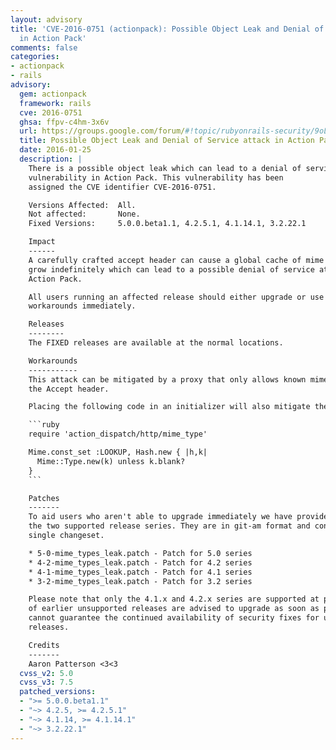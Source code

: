 ```yaml
---
layout: advisory
title: 'CVE-2016-0751 (actionpack): Possible Object Leak and Denial of Service attack
  in Action Pack'
comments: false
categories:
- actionpack
- rails
advisory:
  gem: actionpack
  framework: rails
  cve: 2016-0751
  ghsa: ffpv-c4hm-3x6v
  url: https://groups.google.com/forum/#!topic/rubyonrails-security/9oLY_FCzvoc
  title: Possible Object Leak and Denial of Service attack in Action Pack
  date: 2016-01-25
  description: |
    There is a possible object leak which can lead to a denial of service
    vulnerability in Action Pack. This vulnerability has been
    assigned the CVE identifier CVE-2016-0751.

    Versions Affected:  All.
    Not affected:       None.
    Fixed Versions:     5.0.0.beta1.1, 4.2.5.1, 4.1.14.1, 3.2.22.1

    Impact
    ------
    A carefully crafted accept header can cause a global cache of mime types to
    grow indefinitely which can lead to a possible denial of service attack in
    Action Pack.

    All users running an affected release should either upgrade or use one of the
    workarounds immediately.

    Releases
    --------
    The FIXED releases are available at the normal locations.

    Workarounds
    -----------
    This attack can be mitigated by a proxy that only allows known mime types in
    the Accept header.

    Placing the following code in an initializer will also mitigate the issue:

    ```ruby
    require 'action_dispatch/http/mime_type'

    Mime.const_set :LOOKUP, Hash.new { |h,k|
      Mime::Type.new(k) unless k.blank?
    }
    ```

    Patches
    -------
    To aid users who aren't able to upgrade immediately we have provided patches for
    the two supported release series. They are in git-am format and consist of a
    single changeset.

    * 5-0-mime_types_leak.patch - Patch for 5.0 series
    * 4-2-mime_types_leak.patch - Patch for 4.2 series
    * 4-1-mime_types_leak.patch - Patch for 4.1 series
    * 3-2-mime_types_leak.patch - Patch for 3.2 series

    Please note that only the 4.1.x and 4.2.x series are supported at present. Users
    of earlier unsupported releases are advised to upgrade as soon as possible as we
    cannot guarantee the continued availability of security fixes for unsupported
    releases.

    Credits
    -------
    Aaron Patterson <3<3
  cvss_v2: 5.0
  cvss_v3: 7.5
  patched_versions:
  - ">= 5.0.0.beta1.1"
  - "~> 4.2.5, >= 4.2.5.1"
  - "~> 4.1.14, >= 4.1.14.1"
  - "~> 3.2.22.1"
---
```

